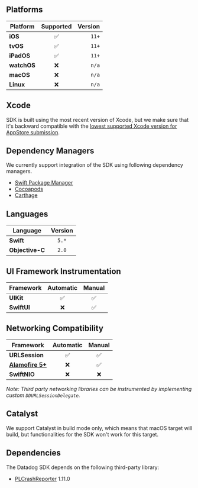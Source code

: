 ## Platforms

| Platform   | Supported |  Version  |
|------------|:---------:|-------:|
| **iOS**    |     ✅    |  `11+` |
| **tvOS**   |     ✅    |  `11+` |
| **iPadOS** |     ✅    |  `11+` |
| **watchOS**|     ❌    |  `n/a` |
| **macOS**  |     ❌    |  `n/a` |
| **Linux**  |     ❌    |  `n/a` |

## Xcode

SDK is built using the most recent version of Xcode, but we make sure that it's backward compatible with the [lowest supported Xcode version for AppStore submission](https://developer.apple.com/news/?id=jd9wcyov).

## Dependency Managers

We currently support integration of the SDK using following dependency managers.
- [Swift Package Manager](https://docs.datadoghq.com/logs/log_collection/ios/?tab=swiftpackagemanagerspm)
- [Cocoapods](https://docs.datadoghq.com/logs/log_collection/ios/?tab=cocoapods)
- [Carthage](https://docs.datadoghq.com/logs/log_collection/ios/?tab=carthage)

## Languages

| Language        |   Version    |
|-----------------|:------------:|
| **Swift**       |     `5.*`    |
| **Objective-C** |     `2.0`    |

## UI Framework Instrumentation

| Framework       |   Automatic  | Manual |
|-----------------|:------------:|:------:|
| **UIKit**       |       ✅     |   ✅    |
| **SwiftUI**     |       ❌     |   ✅    |

## Networking Compatibility
| Framework       |   Automatic  | Manual |
|-----------------|:------------:|:------:|
| **URLSession**  |       ✅     |   ✅    |
|[**Alamofire 5+**](https://github.com/DataDog/dd-sdk-ios/tree/develop/Sources/DatadogExtensions/Alamofire) |       ❌     |   ✅    |
|  **SwiftNIO**   |       ❌     |   ❌    |

*Note: Third party networking libraries can be instrumented by implementing custom `DDURLSessionDelegate`.*

## Catalyst
We support Catalyst in build mode only, which means that macOS target will build, but functionalities for the SDK won't work for this target.

## Dependencies
The Datadog SDK depends on the following third-party library:
- [PLCrashReporter](https://github.com/microsoft/plcrashreporter) 1.11.0